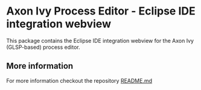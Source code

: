 # Axon Ivy Process Editor - Eclipse IDE integration webview

This package contains the Eclipse IDE integration webview for the Axon Ivy (GLSP-based) process editor.

## More information

For more information checkout the repository [README.md](../../../README.md)
